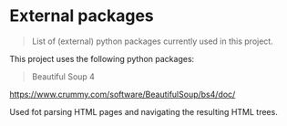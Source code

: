 # External packages
> List of (external) python packages currently used in this project.

This project uses the following python packages:

> Beautiful Soup 4

https://www.crummy.com/software/BeautifulSoup/bs4/doc/

Used fot parsing HTML pages and navigating the resulting HTML trees.